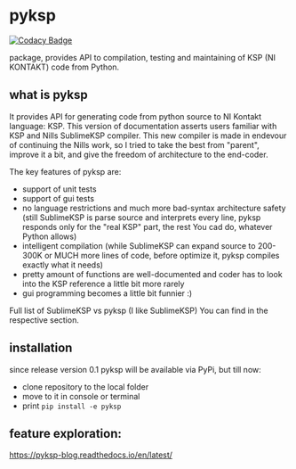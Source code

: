 # pyksp

[![Codacy Badge](https://api.codacy.com/project/badge/Grade/17d13dd7e2b6447c9947c5ef59324f08)](https://app.codacy.com/app/Levitanus/pyksp?utm_source=github.com&utm_medium=referral&utm_content=Levitanus/pyksp&utm_campaign=Badge_Grade_Settings)


package, provides API to compilation, testing and maintaining of KSP (NI KONTAKT) code from Python.

## what is pyksp

It provides API for generating code from python source to NI Kontakt language: KSP.
This version of documentation asserts users familiar with KSP and Nills SublimeKSP compiler. This new compiler is made in endevour of continuing the Nills work, so I tried to take the best from "parent", improve it a bit, and give the freedom of architecture to the end-coder.

The key features of pyksp are:

* support of unit tests
* support of gui tests
* no language restrictions and much more bad-syntax architecture safety (still SublimeKSP is parse source and interprets every line, pyksp responds only for the "real KSP" part, the rest You cad do, whatever Python allows)
* intelligent compilation (while SublimeKSP can expand source to 200-300K or MUCH more lines of code, before optimize it, pyksp compiles exactly what it needs)
* pretty amount of functions are well-documented and coder has to look into the KSP reference a little bit more rarely
* gui programming becomes a little bit funnier :)
  
Full list of SublimeKSP vs pyksp (I like SublimeKSP) You can find in the respective section.

## installation

since release version 0.1 pyksp will be available via PyPi, but till now:

* clone repository to the local folder
* move to it in console or terminal
* print ``pip install -e pyksp``

## feature exploration:
https://pyksp-blog.readthedocs.io/en/latest/
